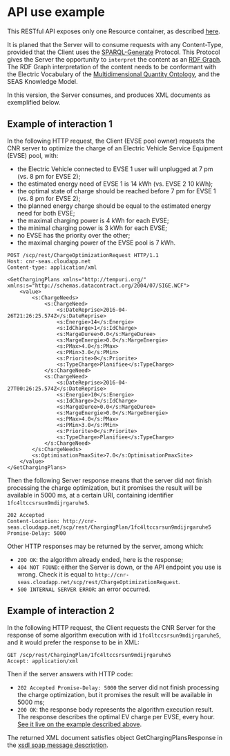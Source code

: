 # API use example

This RESTful API exposes only one Resource container, as described [here](index.html). 

It is planed that the Server will to consume requests with any Content-Type, provided that the Client uses the [SPARQL-Generate](http://w3id.org/sparql-generate/) Protocol. This Protocol gives the Server the opportunity to `interpret` the content as an [RDF Graph](https://www.w3.org/TR/rdf11-concepts/#section-rdf-graph). The RDF Graph interpretation of the content needs to be conformant with the Electric Vocabulary of the [Multidimensional Quantity Ontology](http://w3id.org/multidimensional-quantity/), and the SEAS Knowledge Model.

In this version, the Server consumes, and produces XML documents as exemplified below.


## Example of interaction 1

In the following HTTP request, the Client (EVSE pool owner) requests the CNR server to optimize the charge of an Electric Vehicle Service Equipment (EVSE) pool, with:

- the Electric Vehicle connected to EVSE 1 user will unplugged at 7 pm (vs. 8 pm for EVSE 2);
- the estimated energy need of EVSE 1 is 14 kWh (vs. EVSE 2 10 kWh);
- the optimal state of charge should be reached before 7 pm for EVSE 1 (vs. 8 pm for EVSE 2);
- the planned energy charge should be equal to the estimated energy need for both EVSE;
- the maximal charging power is 4 kWh for each EVSE;
- the minimal charging power is 3 kWh for each EVSE;
- no EVSE has the priority over the other;
- the maximal charging power of the EVSE pool is 7 kWh.

```
POST /scp/rest/ChargeOptimizationRequest HTTP/1.1
Host: cnr-seas.cloudapp.net
Content-type: application/xml

<GetChargingPlans xmlns="http://tempuri.org/" xmlns:s="http://schemas.datacontract.org/2004/07/SIGE.WCF">
    <value>
        <s:ChargeNeeds>
            <s:ChargeNeed>
                <s:DateReprise>2016-04-26T21:26:25.574Z</s:DateReprise>
                <s:Energie>14</s:Energie>
                <s:IdCharge>1</s:IdCharge>
                <s:MargeDuree>0.0</s:MargeDuree>
                <s:MargeEnergie>0.0</s:MargeEnergie>
                <s:PMax>4.0</s:PMax>
                <s:PMin>3.0</s:PMin>
                <s:Priorite>0</s:Priorite>
                <s:TypeCharge>Planifiee</s:TypeCharge>
            </s:ChargeNeed>
            <s:ChargeNeed>
                <s:DateReprise>2016-04-27T00:26:25.574Z</s:DateReprise>
                <s:Energie>10</s:Energie>
                <s:IdCharge>2</s:IdCharge>
                <s:MargeDuree>0.0</s:MargeDuree>
                <s:MargeEnergie>0.0</s:MargeEnergie>
                <s:PMax>4.0</s:PMax>
                <s:PMin>3.0</s:PMin>
                <s:Priorite>0</s:Priorite>
                <s:TypeCharge>Planifiee</s:TypeCharge>
            </s:ChargeNeed>
        </s:ChargeNeeds>
        <s:OptimisationPmaxSite>7.0</s:OptimisationPmaxSite>
    </value>
</GetChargingPlans>
```

Then the following Server response means that the server did not finish processing the charge optimization, but it promises the result will be available in 5000 ms, at a certain URI, containing identifier `1fc4ltccsrsun9mdijrgaruhe5`.

```
202 Accepted
Content-Location: http://cnr-seas.cloudapp.net/scp/rest/ChargingPlan/1fc4ltccsrsun9mdijrgaruhe5
Promise-Delay: 5000
```

Other HTTP responses may be returned by the server, among which:

- `20O OK`: the algorithm already ended, here is the response;
- `404 NOT FOUND`: either the Server is down, or the API endpoint you use is wrong. Check it is equal to `http://cnr-seas.cloudapp.net/scp/rest/ChargeOptimizationRequest`.
- `500 INTERNAL SERVER ERROR`: an error occurred. 

## Example of interaction 2

In the following HTTP request, the Client requests the CNR Server for the response of some algorithm execution with id `1fc4ltccsrsun9mdijrgaruhe5`, and it would prefer the response to be in XML:

```
GET /scp/rest/ChargingPlan/1fc4ltccsrsun9mdijrgaruhe5
Accept: application/xml
```

Then if the server answers with HTTP code:

- `202 Accepted Promise-Delay: 5000` the server did not finish processing the charge optimization, but it promises the result will be available in 5000 ms;
- `200 OK`: the response body represents the algorithm execution result. The response describes the optimal EV charge per EVSE, every hour. [See it live on the example described above](http://cnr-seas.cloudapp.net/scp/rest/ChargingPlan/1fc4ltccsrsun9mdijrgaruhe5).

The returned XML document satisfies object GetChargingPlansResponse in the [xsdl soap message description](http://bit.ly/1RZms6O).
